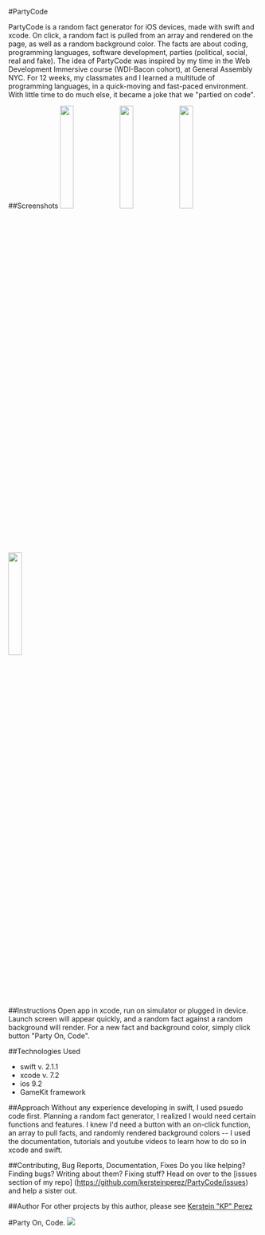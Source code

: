 #PartyCode

PartyCode is a random fact generator for iOS devices, made with swift and xcode. On click, a random fact is pulled from an array and rendered on the page, as well as a random background color. The facts are about coding, programming languages, software development, parties (political, social, real and fake). The idea of PartyCode was inspired by my time in the Web Development Immersive course (WDI-Bacon cohort), at General Assembly NYC. For 12 weeks, my classmates and I learned a multitude of programming languages, in a quick-moving and fast-paced environment. With little time to do much else, it became a joke that we "partied on code".

##Screenshots
<img src="https://cloud.githubusercontent.com/assets/14798929/11830270/4b8de27a-a371-11e5-9b7c-ff148922e946.jpg" width="23%"></img> <img src="https://cloud.githubusercontent.com/assets/14798929/11830269/4b8d4522-a371-11e5-9334-bee77a0b4632.jpg" width="23%"></img> <img src="https://cloud.githubusercontent.com/assets/14798929/11830268/4b8c0324-a371-11e5-9ba9-7a73758c6827.jpg" width="23%"></img> <img src="https://cloud.githubusercontent.com/assets/14798929/11830271/4b91b65c-a371-11e5-9f09-fddad2338c00.jpg" width="23%"></img> 

##Instructions
Open app in xcode, run on simulator or plugged in device. Launch screen will appear quickly, and a random fact against a random background will render. For a new fact and background color, simply click button "Party On, Code".

##Technologies Used
- swift v. 2.1.1
- xcode v. 7.2
- ios 9.2
- GameKit framework

##Approach
Without any experience developing in swift, I used psuedo code first. Planning a random fact generator, I realized I would need certain functions and features. I knew I'd need a button with an on-click function, an array to pull facts, and randomly rendered background colors -- I used the documentation, tutorials and youtube videos to learn how to do so in xcode and swift.

##Contributing, Bug Reports, Documentation, Fixes
Do you like helping? Finding bugs? Writing about them? Fixing stuff?
Head on over to the [issues section of my repo] (https://github.com/kersteinperez/PartyCode/issues) and help a sister out.

##Author
For other projects by this author, please see [Kerstein "KP" Perez](https://github.com/kersteinperez/)


#Party On, Code.
![](https://images.rapgenius.com/cbace868d185e8a2162c45c522f56f40.640x356x36.gif)
